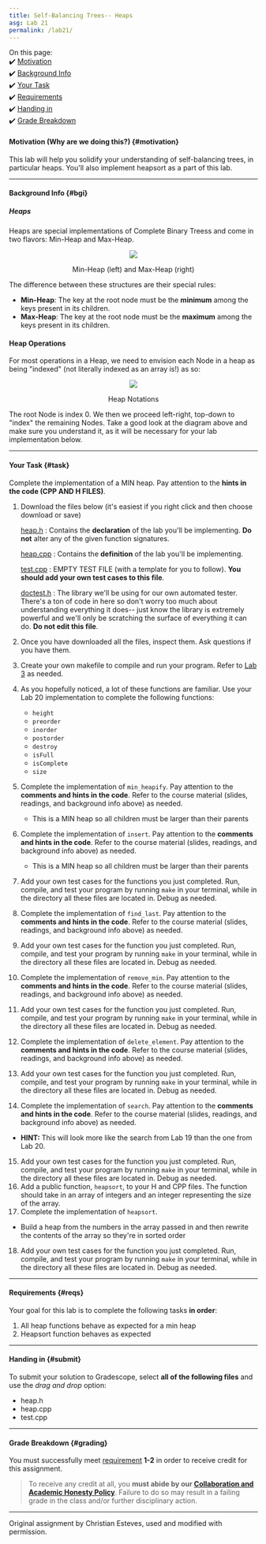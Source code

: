 ```yaml
---
title: Self-Balancing Trees-- Heaps
asg: Lab 21
permalink: /lab21/
---
```


On this page:  
✔️ [Motivation](#motivation)  
✔️ [Background Info](#bgi)  
✔️ [Your Task](#task)  
✔️ [Requirements](#reqs)  
✔️ [Handing in](#submit)  
✔️ [Grade Breakdown](#grading)

#### Motivation (Why are we doing this?) {#motivation}
This lab will help you solidify your understanding of self-balancing trees, in particular heaps. You'll also implement heapsort as a part of this lab.

---

#### Background Info {#bgi}

##### Heaps 

Heaps are special implementations of Complete Binary Treess and come in two flavors: Min-Heap and Max-Heap.

<p align="center">
  <img src="/sm21/labs/lab21/images/min-max-heap.svg" />
    <figcaption><center>Min-Heap (left) and Max-Heap (right)</center></figcaption>
</p>


The difference between these structures are their special rules:

- **Min-Heap**: The key at the root node must be the **minimum** among the keys present in its children.
- **Max-Heap**: The key at the root node must be the **maximum** among the keys present in its children.

#### Heap Operations

For most operations in a Heap, we need to envision each Node in a heap as being "indexed" (not literally indexed as an array is!) as so:

<p align="center">
  <img src="/sm21/labs/lab21/images/heap-notations.png" />
    <figcaption><center>Heap Notations</center></figcaption>
</p>

The root Node is index 0. We then we proceed left-right, top-down to "index" the remaining Nodes. Take a good look at the diagram above and make sure you understand it, as it will be necessary for your lab implementation below. 

---

#### Your Task {#task}

Complete the implementation of a MIN heap. Pay attention to the **hints in the code (CPP AND H FILES)**.

1. Download the files below (it's easiest if you right click and then choose download or save)

    [heap.h](/sm21/labs/lab21/template-code/heap.h)
    : Contains the **declaration** of the lab you'll be implementing. **Do not** alter any of the given function signatures. 

    [heap.cpp](/sm21/labs/lab21/template-code/heap.cpp)
    : Contains the **definition** of the lab you'll be implementing.

    [test.cpp](/sm21/labs/lab21/template-code/test.cpp)
    : EMPTY TEST FILE (with a template for you to follow). **You should add your own test cases to this file**.

    [doctest.h](/sm21/labs/lab21/template-code/doctest.h)
    : The library we'll be using for our own automated tester. There's a ton of code in here so don't worry too much about understanding everything it does-- just know the library is extremely powerful and we'll only be scratching the surface of everything it can do. **Do not edit this file**.

2. Once you have downloaded all the files, inspect them. Ask questions if you have them.
3. Create your own makefile to compile and run your program. Refer to [Lab 3](/sm21/lab03) as needed.
4. As you hopefully noticed, a lot of these functions are familiar. Use your Lab 20 implementation to complete the following functions:
   - `height`
   - `preorder`
   - `inorder`
   - `postorder`
   - `destroy`
   - `isFull`
   - `isComplete`
   - `size`
5. Complete the implementation of `min_heapify`. Pay attention to the **comments and hints in the code**. Refer to the course material (slides, readings, and background info above) as needed.
   - This is a MIN heap so all children must be larger than their parents
6. Complete the implementation of `insert`. Pay attention to the **comments and hints in the code**. Refer to the course material (slides, readings, and background info above) as needed.
   - This is a MIN heap so all children must be larger than their parents
7. Add your own test cases for the functions you just completed. Run, compile, and test your program by running `make` in your terminal, while in the directory all these files are located in. Debug as needed.
8. Complete the implementation of `find_last`. Pay attention to the **comments and hints in the code**. Refer to the course material (slides, readings, and background info above) as needed.
9. Add your own test cases for the function you just completed. Run, compile, and test your program by running `make` in your terminal, while in the directory all these files are located in. Debug as needed.
10. Complete the implementation of `remove_min`. Pay attention to the **comments and hints in the code**. Refer to the course material (slides, readings, and background info above) as needed.
11. Add your own test cases for the function you just completed. Run, compile, and test your program by running `make` in your terminal, while in the directory all these files are located in. Debug as needed.
12. Complete the implementation of `delete_element`. Pay attention to the **comments and hints in the code**. Refer to the course material (slides, readings, and background info above) as needed.
13. Add your own test cases for the function you just completed. Run, compile, and test your program by running `make` in your terminal, while in the directory all these files are located in. Debug as needed.
14. Complete the implementation of `search`. Pay attention to the **comments and hints in the code**. Refer to the course material (slides, readings, and background info above) as needed.
   - **HINT:** This will look more like the search from Lab 19 than the one from Lab 20.
15. Add your own test cases for the function you just completed. Run, compile, and test your program by running `make` in your terminal, while in the directory all these files are located in. Debug as needed.
16. Add a public function, `heapsort`, to your H and CPP files. The function should take in an array of integers and an integer representing the size of the array.
17. Complete the implementation of `heapsort`. 
   - Build a heap from the numbers in the array passed in and then rewrite the contents of the array so they're in sorted order
18. Add your own test cases for the function you just completed. Run, compile, and test your program by running `make` in your terminal, while in the directory all these files are located in. Debug as needed.

---

#### Requirements {#reqs}
Your goal for this lab is to complete the following tasks **in order**:

1. All heap functions behave as expected for a min heap
2. Heapsort function behaves as expected

---

#### Handing in {#submit}
To submit your solution to Gradescope, select **all of the following files** and use the *drag and drop* option:
- heap.h
- heap.cpp
- test.cpp

---

#### Grade Breakdown {#grading}
You must successfully meet [requirement](#reqs) **1-2** in order to receive credit for this assignment.

> To receive any credit at all, you **must abide by our [Collaboration and Academic Honesty Policy](/sm21/policies/#integrity)**. Failure to do so may result in a failing grade in the class and/or further disciplinary action.

---

Original assignment by Christian Esteves, used and modified with permission.